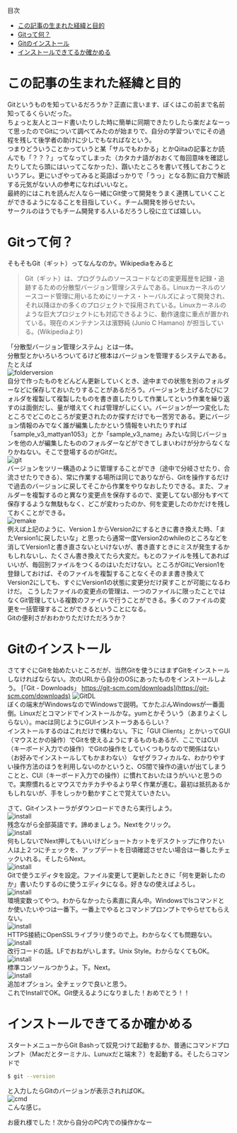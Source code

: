 目次

<!-- TOC -->

- [この記事の生まれた経緯と目的](#この記事の生まれた経緯と目的)
- [Gitって何？](#gitって何)
- [Gitのインストール](#gitのインストール)
- [インストールできてるか確かめる](#インストールできてるか確かめる)

<!-- /TOC -->

# この記事の生まれた経緯と目的

Gitというものを知っているだろうか？正直に言います、ぼくはこの前まで名前知ってるくらいだった。  
ちょっと友人とコード書いたりした時に簡単に同期できたりしたら楽だよなーって思ったのでGitについて調べてみたのが始まりで、自分の学習ついでにその過程を残して後学者の助けに少しでもなればなという。  
つまりどういうことかっていうと某「サルでもわかる」とかQiitaの記事とか読んでも「？？？」ってなってしまった（カタカナ語がおおくて毎回意味を確認したりしてたら頭にはいってこなかった）、躓いたところを書いて残しておこうというアレ。更にいざやってみると英語ばっかりで「うっ」となる割に自力で解読する元気がない人の参考になればいいなと。  
最終的にはこれを読んだ人なら一緒にGit使って開発をうまく連携していくことができるようになることを目指していく。チーム開発を捗らせたい。  
サークルのほうでもチーム開発する人いるだろうし役に立てば嬉しい。  

# Gitって何？

そもそもGit（ギット）ってなんなのか。Wikipediaをみると
>Git（ギット）は、プログラムのソースコードなどの変更履歴を記録・追跡するための分散型バージョン管理システムである。Linuxカーネルのソースコード管理に用いるためにリーナス・トーバルズによって開発され、それ以降ほかの多くのプロジェクトで採用されている。Linuxカーネルのような巨大プロジェクトにも対応できるように、動作速度に重点が置かれている。現在のメンテナンスは濱野純 (Junio C Hamano) が担当している。(Wikipediaより)

「分散型バージョン管理システム」とは一体。　　  
分散型とかいろいろついてるけど根本はバージョンを管理するシステムである。たとえば  
![folderversion](image/part1/folderversion.png)  
自分で作ったものをどんどん更新していくとき、途中までの状態を別のフォルダーなどに保存しておいたりすることがあるだろう。バージョンを上げるたびにフォルダを複製して複製したものを書き直したりして作業してという作業を繰り返すのは面倒だし、量が増えてくれば管理がしにくい。バージョンが一つ変化したところでどこのところが変更されたのか探すだけでも一苦労である。更にバージョン情報のみでなく誰が編集したかという情報をいれたりすれば「sample_v3_mattyan1053」とか「sample_v3_name」みたいな同じバージョンを他の人が編集したもののフォルダーなどができてしまいわけが分からなくなりかねない。そこで登場するのがGitだ。  
![git](image/part1/git.bmp)  
バージョンをツリー構造のように管理することができ（途中で分岐させたり、合流させたりできる）、常に作業する場所は同じでありながら、Gitを操作するだけで過去のバージョンに戻してそこから作業をやりなおしたりできる。また、フォルダーを複製するのと異なり変更点を保存するので、変更してない部分もすべて保存するような無駄もなく、どこが変わったのか、何を変更したのかだけを残しておくことができる。  
![remake](image/part1/remake.bmp)  
例えば上記のように、Version１からVersion2にするときに書き換えた時、「またVersion1に戻したいな」と思ったら通常一度Version2のwhileのところなどを消してVersion1と書き直さないといけないが、書き直すときにミスが発生するかもしれないし、たくさん書き換えてたら大変だ。もとのファイルを残してあればいいが、毎回別ファイルをつくるのはいただけない。ところがGitにVersion1を登録しておけば、そのファイルを複製することなくそのまま書き換えてVersion2にしても、すぐにVersion1の状態に変更分だけ戻すことが可能になるわけだ。
こうしたファイルの変更点の管理は、一つのファイルに限ったことではなくGit管理している複数のファイルで行うことができる。多くのファイルの変更を一括管理することができるということになる。  
Gitの便利さがおわかりただけただろうか？  

# Gitのインストール
さてすぐにGitを始めたいところだが、当然Gitを使うにはまずGitをインストールしなければならない。次のURLから自分のOSにあったものをインストールしよう。
[「Git - Downloads」 https://git-scm.com/downloads](https://git-scm.com/downloads)
![GitDL](image/part1/gitDl.png)  
ぼくの端末がWindowsなのでWindowsで説明。てかたぶんWindowsが一番面倒。Linuxだとコマンドでインストールかな。yumとかそういう（あまりよくしらない）。macは同じようにGUIインストーラあるらしい？  
インストールするのはこれだけで構わない。下に「GUI Clients」とかいってGUI（マウスとかの操作）でGitを使えるようにするものもあるが、ここではCUI（キーボード入力での操作）でGitの操作をしていくつもりなので関係はない（お好みでインストールしてもかまわない）
なぜグラフィカルな、わかりやすい操作方法のほうを利用しないのかというと、OS間で操作の違いが出てしまうことと、CUI（キーボード入力での操作）に慣れておいたほうがいいと思うので。実際慣れるとマウスでカチカチやるより早く作業が進む。最初は抵抗あるかもしれないが、手をしっかり動かすことで覚えていきたい。  

さて、Gitインストーラがダウンロードできたら実行しよう。  
![install](image/part1/ins1.png)  
残念ながら全部英語です。諦めましょう。Nextをクリック。  
![install](image/part1/ins2.png)  
何もしないでNext押してもいいけどショートカットをデスクトップに作りたい人は上２つにチェックを、アップデートを日頃確認させたい場合は一番したチェックいれる。そしたらNext。  
![install](image/part1/ins3.png)    
Gitで使うエディタを設定。ファイル変更して更新したときに「何を更新したのか」書いたりするのに使うエディタになる。好きなの使えばよろし。  
![install](image/part1/ins4.png)    
環境変数ってやつ。わからなかったら素直に真ん中。Windowsでlsコマンドとか使いたいやつは一番下。一番上でやるとコマンドプロンプトでやらせてもらえない。  
![install](image/part1/ins5.png)    
HTTPS接続にOpenSSLライブラリ使うので上。わからなくても問題ない。  
![install](image/part1/ins6.png)  
改行コードの話。LFでおねがいします。Unix Style。わからなくてもOK。  
![install](image/part1/ins7.png)  
標準コンソールつかうよ。下。Next。    
![install](image/part1/ins8.png)  
追加オプション。全チェックで良いと思う。  
これでInstallでOK。Git使えるようになりました！おめでとう！！  

# インストールできてるか確かめる
スタートメニューからGit Bashって奴見つけて起動するか、普通にコマンドプロンプト（Macだとターミナル、Lunuxだと端末？）を起動する。そしたらコマンドで  

```sh
$ git --version
```

と入力したらGitのバージョンが表示されればOK。  
![cmd](image/part1/cmd.png)  
こんな感じ。  

お疲れ様でした！次から自分のPC内での操作かなー  